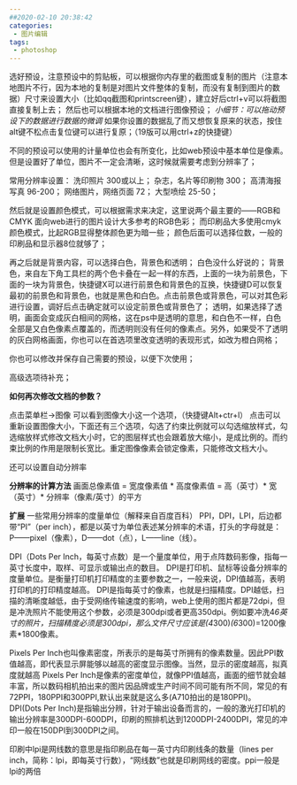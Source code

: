 ```yaml
---
##2020-02-10 20:38:42
categories:
 - 图片编辑
tags:
 - photoshop
---
```


选好预设，注意预设中的剪贴板，可以根据你内存里的截图或复制的图片（注意本地图片不行，因为本地的复制是对图片文件整体的复制，而没有复制到图片的数据）尺寸来设置大小（比如qq截图和printscreen键），建立好后ctrl+v可以将截图直接复制上去；
然后也可以根据本地的文档进行图像预设；
*小细节：可以拖动预设下的数据进行数据的微调*
如果你设置的数据乱了而又想恢复原来的状态，按住alt键不松点击复位键可以进行复原；（19版可以用ctrl+z的快捷键）

不同的预设可以使用的计量单位也会有所变化，比如web预设中基本单位是像素。
但是设置好了单位，图片不一定会清晰，这时候就需要考虑到分辨率了；

常用分辨率设置：
洗印照片 300或以上；
杂志，名片等印刷物 300；
高清海报写真 96-200；
网络图片，网络页面 72；
大型喷绘 25-50；

然后就是设置颜色模式，可以根据需求来决定，这里说两个最主要的——RGB和CMYK
面向web进行的图片设计大多参考的RGB色彩；
而印刷品大多使用cmyk颜色模式，比起RGB显得整体颜色更为暗一些；
颜色后面可以选择位数，一般的印刷品和显示器8位就够了；

再之后就是背景内容，可以选择白色，背景色和透明；
白色没什么好说的；
背景色，来自左下角工具栏的两个色卡叠在一起一样的东西，上面的一块为前景色，下面的一块为背景色，快捷键X可以进行前景色和背景色的互换，快捷键D可以恢复最初的前景色和背景色，也就是黑色和白色。点击前景色或背景色，可以对其色彩进行设置，调好后点击确定就可以设定前景色或背景色了；
透明，如果选择了透明，画面会变成灰白相间的网格，这在ps中是透明的意思，和白色不一样，白色全部是又白色像素点覆盖的，而透明则没有任何的像素点。另外，如果受不了透明的灰白网格画面，你也可以在首选项里改变透明的表现形式，如改为橙白网格；

<!--more-->

你也可以修改并保存自己需要的预设，以便下次使用；

高级选项待补充；

**如何再次修改文档的参数？**

点击菜单栏->图像
可以看到图像大小这一个选项，（快捷键Alt+ctr+l）
点击可以重新设置图像大小，下面还有三个选项，勾选了约束比例就可以勾选缩放样式，勾选缩放样式修改文档大小时，它的图层样式也会跟着放大缩小，是成比例的。而约束比例的作用是限制长宽比。重定图像像素会锁定像素，只能修改文档大小。

还可以设置自动分辨率

**分辨率的计算方法**
画面总像素值 = 宽度像素值 * 高度像素值 = 高（英寸）* 宽（英寸）* 分辨率（像素/英寸）的平方

**扩展**
一些常用分辨率的度量单位（解释来自百度百科）
PPI，DPI，LPI，后边都带“PI”（per inch），都是以英寸为单位表述某分辨率的术语，打头的字母就是： P——pixel（像素），D——dot（点），L——line（线）。

DPI（Dots Per Inch，每英寸点数）是一个量度单位，用于点阵数码影像，指每一英寸长度中，取样、可显示或输出点的数目。
DPI是打印机、鼠标等设备分辨率的度量单位。是衡量打印机打印精度的主要参数之一，一般来说，DPI值越高，表明打印机的打印精度越高。
DPI是指每英寸的像素，也就是扫描精度。DPI越低，扫描的清晰度越低，由于受网络传输速度的影响，web上使用的图片都是72dpi，但是冲洗照片不能使用这个参数，必须是300dpi或者更高350dpi。例如要冲洗4*6英寸的照片，扫描精度必须是300dpi，那么文件尺寸应该是(4*300)*(6*300)=1200像素*1800像素。


Pixels Per Inch也叫像素密度，所表示的是每英寸所拥有的像素数量。因此PPI数值越高，即代表显示屏能够以越高的密度显示图像。当然，显示的密度越高，拟真度就越高
Pixels Per Inch是像素的密度单位，就像PPI值越高，画面的细节就会越丰富，所以数码相机拍出来的图片因品牌或生产时间不同可能有所不同，常见的有72PPI，180PPI和300PPI,默认出来就是这么多(A710拍出的是180PPI)。 DPI(Dots Per Inch)是指输出分辨，针对于输出设备而言的，一般的激光打印机的输出分辨率是300DPI-600DPI，印刷的照排机达到1200DPI-2400DPI，常见的冲印一般在150DPI到300DPI之间。

印刷中lpi是网线数的意思是指印刷品在每一英寸内印刷线条的数量（lines per inch，简称：lpi，即每英寸行数），“网线数”也就是印刷网线的密度。ppi一般是lpi的两倍
